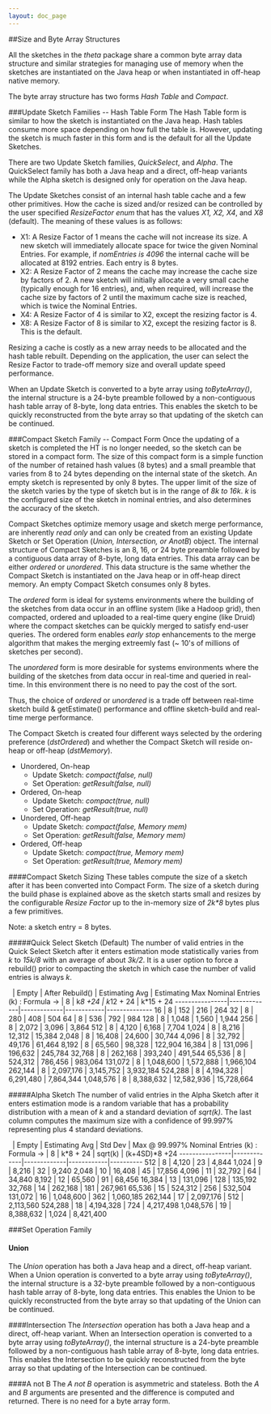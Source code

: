 ```yaml
---
layout: doc_page
---
```


##Size and Byte Array Structures

All the sketches in the <i>theta</i> package share a common byte array data structure and similar 
strategies for managing use of memory when the sketches are instantiated on the Java heap or 
when instantiated in off-heap native memory.

The byte array structure has two forms <i>Hash Table</i> and <i>Compact</i>.

###Update Sketch Families -- Hash Table Form
The Hash Table form is similar to how the sketch is instantiated on the Java heap. 
Hash tables consume more space depending on how full the table is. 
However, updating the sketch is much faster in this form and is the default for all the Update Sketches.

There are two Update Sketch families, <i>QuickSelect</i>, and <i>Alpha</i>. 
The QuickSelect family has both a Java heap and a direct, off-heap variants while the 
Alpha sketch is designed only for operation on the Java heap. 

The Update Sketches consist of an internal hash table cache and a few other primitives. 
How the cache is sized and/or resized can be controlled by the user specified 
<i>ResizeFactor enum</i> that has the values <i>X1, X2, X4</i>, and <i>X8</i> (default). 
The meaning of these values is as follows:

* X1: A Resize Factor of 1 means the cache will not increase its size. A new sketch will 
immediately allocate space for twice the given Nominal Entries. 
For example, if <i>nomEntries is 4096</i> the internal cache will be allocated at 8192 entries. 
Each entry is 8 bytes.
* X2: A Resize Factor of 2 means the cache may increase the cache size by factors of 2. 
A new sketch will initially allocate a very small cache (typically enough for 16 entries), 
and, when required, will increase the cache size by factors of 2 until the maximum cache 
size is reached, which is twice the Nominal Entries.
* X4: A Resize Factor of 4 is similar to X2, except the resizing factor is 4.
* X8: A Resize Factor of 8 is similar to X2, except the resizing factor is 8. 
This is the default. 

Resizing a cache is costly as a new array needs to be allocated and the hash table rebuilt. 
Depending on the application, the user can select the Resize Factor to trade-off memory size 
and overall update speed performance.

When an Update Sketch is converted to a byte array using <i>toByteArray()</i>, 
the internal structure is a 24-byte preamble followed by a non-contiguous 
hash table array of 8-byte, long data entries.
This enables the sketch to be quickly reconstructed from the byte array so that updating 
of the sketch can be continued.

###Compact Sketch Family -- Compact Form
Once the updating of a sketch is completed the HT is no longer needed, so the sketch can be 
stored in a compact form. 
The size of this compact form is a simple function of the number of retained hash values 
(8 bytes) and a small preamble that varies from 8 to 24 bytes depending on the 
internal state of the sketch.  An empty sketch is represented by only 8 bytes. 
The upper limit of the size of the sketch varies by the type of sketch but is 
in the range of <i>8*k to 16*k</i>. 
<i>k</i> is the configured size of the sketch in nominal entries, 
and also determines the accuracy of the sketch.

Compact Sketches optimize memory usage and sketch merge performance, are inherently <i>read only</i> 
and can only be created from an existing Update Sketch or Set Operation 
(<i>Union, Intersection, or AnotB</i>) object. 
The internal structure of Compact Sketches is an 8, 16, or 24 byte preamble followed 
by a contiguous data array of 8-byte, long data entries. 
This data array can be either <i>ordered</i> or <i>unordered</i>. 
This data structure is the same whether the Compact Sketch is instantiated on the 
Java heap or in off-heap direct memory. 
An empty Compact Sketch consumes only 8 bytes. 

The <i>ordered</i> form is ideal for systems environments where the building of the sketches 
from data occur in an offline system (like a Hadoop grid), then compacted, ordered and 
uploaded to a real-time query engine (like Druid) where the compact sketches can be quickly 
merged to satisfy end-user queries. 
The ordered form enables <i>early stop</i> enhancements to the merge algorithm 
that makes the merging extreemly fast (~ 10's of millions of sketches per second).

The <i>unordered</i> form is more desirable for systems environments where the 
building of the sketches from data occur in real-time and queried in real-time. 
In this environment there is no need to pay the cost of the sort.

Thus, the choice of <i>ordered</i> or <i>unordered</i> is a trade off between 
real-time sketch build & getEstimate() performance and offline sketch-build 
and real-time merge performance.

The Compact Sketch is created four different ways selected by the ordering preference 
(<i>dstOrdered</i>) and whether the Compact Sketch will reside on-heap or off-heap (<i>dstMemory</i>). 

* Unordered, On-heap 
  * Update Sketch: <i>compact(false, null)</i>
  * Set Operation: <i>getResult(false, null)</i>
* Ordered, On-heap
  * Update Sketch: <i>compact(true, null)</i>
  * Set Operation: <i>getResult(true, null)</i>
* Unordered, Off-heap
  * Update Sketch: <i>compact(false, Memory mem)</i>
  * Set Operation: <i>getResult(false, Memory mem)</i>
* Ordered, Off-heap
  * Update Sketch: <i>compact(true, Memory mem)</i>
  * Set Operation: <i>getResult(true, Memory mem)</i>

####Compact Sketch Sizing
These tables compute the size of a sketch after it has been converted into Compact Form. 
The size of a sketch during the build phase is explained above as the sketch starts small and 
resizes by the configurable <i>Resize Factor</i> up to the in-memory size of <i>2k*8</i> bytes plus
a few primitives.

Note: a sketch entry = 8 bytes.

#####Quick Select Sketch (Default)
The number of valid entries in the Quick Select Sketch after it enters estimation mode
statistically varies from <i>k</i> to <i>15k/8</i> with an average of about <i>3k/2</i>. 
It is a user option to force a rebuild() prior to compacting the sketch in which case the 
number of valid entries is always <i>k</i>.


&nbsp;  | Empty | After Rebuild() | Estimating Avg | Estimating Max
Nominal Entries (k) : Formula -> | 8 | k*8 +24 | k*12 + 24 | k*15 + 24
----------------|-------------|-------------|------------|--------------
16 | 8 | 152 | 216 | 264
32 | 8 | 280 | 408 | 504
64 | 8 | 536 | 792 | 984
128 | 8 | 1,048 | 1,560 | 1,944
256 | 8 | 2,072 | 3,096 | 3,864
512 | 8 | 4,120 | 6,168 | 7,704
1,024 | 8 | 8,216 | 12,312 | 15,384
2,048 | 8 | 16,408 | 24,600 | 30,744
4,096 | 8 | 32,792 | 49,176 | 61,464
8,192 | 8 | 65,560 | 98,328 | 122,904
16,384 | 8 | 131,096 | 196,632 | 245,784
32,768 | 8 | 262,168 | 393,240 | 491,544
65,536 | 8 | 524,312 | 786,456 | 983,064
131,072 | 8 | 1,048,600 | 1,572,888 | 1,966,104
262,144 | 8 | 2,097,176 | 3,145,752 | 3,932,184
524,288 | 8 | 4,194,328 | 6,291,480 | 7,864,344
1,048,576 | 8 | 8,388,632 | 12,582,936 | 15,728,664

#####Alpha Sketch
The number of valid entries in the Alpha Sketch after it enters estimation mode 
is a random variable that has a probability distribution with a mean of <i>k</i>
and a standard deviation of <i>sqrt(k)</i>. 
The last column computes the maximum size with a confidence of 99.997% representing
plus 4 standard deviations.


&nbsp;  | Empty | Estimating Avg | Std Dev | Max @ 99.997% 
Nominal Entries (k) : Formula -> | 8 | k*8 + 24 | sqrt(k) | (k+4SD)*8 +24
----------------|-------------|-------------|------------|----------
512 | 8 | 4,120 | 23 | 4,844
1,024 | 9 | 8,216 | 32 | 9,240
2,048 | 10 | 16,408 | 45 | 17,856
4,096 | 11 | 32,792 | 64 | 34,840
8,192 | 12 | 65,560 | 91 | 68,456
16,384 | 13 | 131,096 | 128 | 135,192
32,768 | 14 | 262,168 | 181 | 267,961
65,536 | 15 | 524,312 | 256 | 532,504
131,072 | 16 | 1,048,600 | 362 | 1,060,185
262,144 | 17 | 2,097,176 | 512 | 2,113,560
524,288 | 18 | 4,194,328 | 724 | 4,217,498
1,048,576 | 19 | 8,388,632 | 1,024 | 8,421,400


###Set Operation Family

#### Union
The <i>Union</i> operation has both a Java heap and a direct, off-heap variant. 
When a Union operation is converted to a byte array using <i>toByteArray()</i>, 
the internal structure is a 32-byte preamble followed by a non-contiguous hash 
table array of 8-byte, long data entries. 
This enables the Union to be quickly reconstructed from the byte array 
so that updating of the Union can be continued.

####Intersection
The <i>Intersection</i> operation has both a Java heap and a direct, off-heap variant. 
When an Intersection operation is converted to a byte array using <i>toByteArray()</i>, 
the internal structure is a 24-byte preamble followed by a non-contiguous hash 
table array of 8-byte, long data entries. 
This enables the Intersection to be quickly reconstructed from the byte array 
so that updating of the Intersection can be continued.

####A not B
The <i>A not B</i> operation is asymmetric and stateless. 
Both the <i>A</i> and <i>B</i> arguments are presented and the difference 
is computed and returned. 
There is no need for a byte array form.

